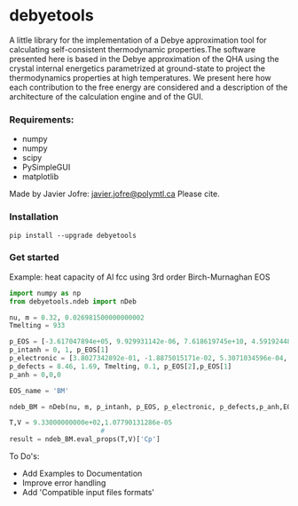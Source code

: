 # debyetools

A little library for the implementation of a Debye approximation tool for calculating self-consistent thermodynamic properties.The software presented here is based in the Debye approximation of the QHA using the crystal internal energetics parametrized at ground-state to project the thermodynamics properties at high temperatures. We present here how each contribution to the free energy are considered and a description of the architecture of the calculation engine and of the GUI.

### Requirements:
- numpy
- numpy
- scipy
- PySimpleGUI
- matplotlib

Made by Javier Jofre: javier.jofre@polymtl.ca
Please cite.

### Installation
```
pip install --upgrade debyetools
```

### Get started
Example: heat capacity of Al fcc using 3rd order Birch-Murnaghan EOS

```Python
import numpy as np
from debyetools.ndeb import nDeb

nu, m = 0.32, 0.026981500000000002
Tmelting = 933

p_EOS = [-3.617047894e+05, 9.929931142e-06, 7.618619745e+10, 4.591924487e+00]
p_intanh = 0, 1, p_EOS[1]
p_electronic = [3.8027342892e-01, -1.8875015171e-02, 5.3071034596e-04, -7.0100707467e-06]
p_defects = 8.46, 1.69, Tmelting, 0.1, p_EOS[2],p_EOS[1]
p_anh = 0,0,0

EOS_name = 'BM'

ndeb_BM = nDeb(nu, m, p_intanh, p_EOS, p_electronic, p_defects,p_anh,EOS_name)

T,V = 9.33000000000e+02,1.07790131286e-05
                       #
result = ndeb_BM.eval_props(T,V)['Cp']
```

To Do's:

- Add Examples to Documentation
- Improve error handling
- Add 'Compatible input files formats'
